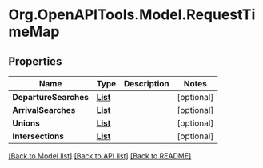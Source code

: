 # Org.OpenAPITools.Model.RequestTimeMap
## Properties

Name | Type | Description | Notes
------------ | ------------- | ------------- | -------------
**DepartureSearches** | [**List<RequestTimeMapDepartureSearch>**](RequestTimeMapDepartureSearch.md) |  | [optional] 
**ArrivalSearches** | [**List<RequestTimeMapArrivalSearch>**](RequestTimeMapArrivalSearch.md) |  | [optional] 
**Unions** | [**List<RequestUnionOnIntersection>**](RequestUnionOnIntersection.md) |  | [optional] 
**Intersections** | [**List<RequestUnionOnIntersection>**](RequestUnionOnIntersection.md) |  | [optional] 

[[Back to Model list]](../README.md#documentation-for-models) [[Back to API list]](../README.md#documentation-for-api-endpoints) [[Back to README]](../README.md)

